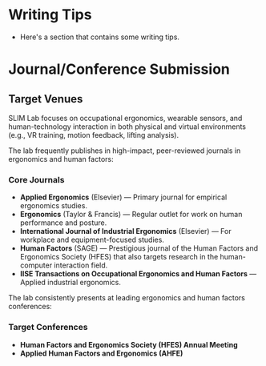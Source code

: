 # Writing Tips

- Here's a section that contains some writing tips.

# Journal/Conference Submission

## Target Venues

SLIM Lab focuses on occupational ergonomics, wearable sensors, and human-technology interaction in both physical and virtual environments (e.g., VR training, motion feedback, lifting analysis).

The lab frequently publishes in high-impact, peer-reviewed journals in ergonomics and human factors:

### Core Journals

- **Applied Ergonomics** (Elsevier) — Primary journal for empirical ergonomics studies.
- **Ergonomics** (Taylor & Francis) — Regular outlet for work on human performance and posture.
- **International Journal of Industrial Ergonomics** (Elsevier) — For workplace and equipment-focused studies.
- **Human Factors** (SAGE) — Prestigious journal of the Human Factors and Ergonomics Society (HFES) that also targets research in the human-computer interaction field.
- **IISE Transactions on Occupational Ergonomics and Human Factors** — Applied industrial ergonomics.

The lab consistently presents at leading ergonomics and human factors conferences:

### Target Conferences

- **Human Factors and Ergonomics Society (HFES) Annual Meeting**
- **Applied Human Factors and Ergonomics (AHFE)**